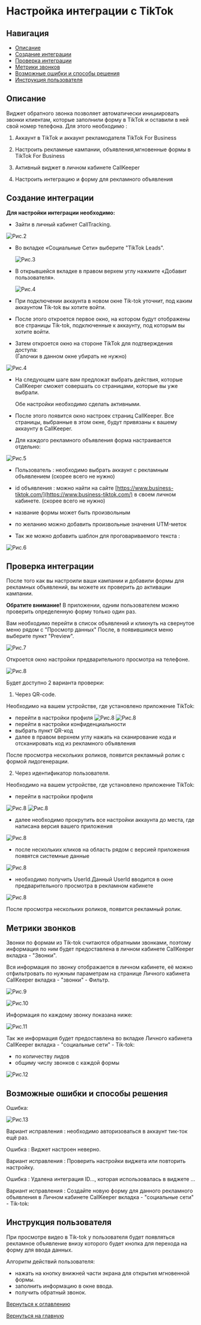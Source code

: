 # Настройка интеграции с TikTok

## Навигация
* [Описание ](#Описание)
* [Создание интеграции](#Создание-интеграции)
* [Проверка интеграции](#Проверка-интеграции)
* [Метрики звонков ](#Метрики-звонков)
* [Возможные ошибки и способы решения](#Возможные-ошибки-и-способы-решения)
* [Инструкция пользователя](#Инструкция-пользователя)



## Описание
Виджет обратного звонка позволяет автоматически инициировать звонки клиентам, которые заполнили форму в TikTok и оставили в ней свой номер телефона.
Для этого необходимо : 

1) Аккаунт в TikTok и аккаунт рекламодателя TikTok For Business

2) Настроить рекламные кампании, объявления,мгновенные формы в TikTok For Business

3) Активный виджет в личном кабинете CallKeeper

4) Настроить интеграцию и форму для рекламного объявления

## Создание интеграции

**Для настройки интеграции необходимо:**

- Зайти в личный кабинет CallTracking. 

![Рис.2](images/LK_CT_1.jpg)

- Во вкладке «Социальные Сети» выберите "TikTok Leads".

  ![Рис.3](images/LK_ceti_2.jpg)

- В открывшейся вкладке в правом верхем углу нажмите «Добавит пользователя».

   ![Рис.4](images/akk_12.jpg)

- При подключении аккаунта в новом окне Tik-tok уточнит, под каким аккаунтом Tik-tok вы хотите войти.

- После этого откроется первое окно, на котором будут отображены все страницы Tik-tok, подключенные к аккаунту, под которым вы хотите войти.

- Затем откроется окно на стороне TikTok для подтверждения доступа:  
(Галочки в данном окне убирать не нужно)

 ![Рис.4](images/avtoriz_1.png)

- На следующем шаге вам предложат выбрать действия, которые CallKeeper сможет совершать со страницами, которые вы уже выбрали.

  Обе настройки необходимо сделать активными.
  
- После этого появится окно настроек страниц CallKeeper. Все страницы, выбранные в этом окне, будут привязаны к вашему аккаунту в CallKeeper.

- Для каждого рекламного объявления форма настраивается отдельно:

![Рис.5](images/forma.jpg)

- Пользователь : необходимо выбрать аккаунт с рекламным объявлением (скорее всего не нужно)
- id объявления : можно найти на сайте [https://www.business-tiktok.com/](https://www.business-tiktok.com/) в своем личном кабинете. (скорее всего не нужно)
- название формы может быть произвольным
- по желанию можно добавить произвольные значения UTM-меток

- Так же можно добавить шаблон для проговариваемого текста :

![Рис.6](images/text_progovarivania_1.jpg)


##  Проверка интеграции

После того как вы настроили ваши кампании и добавили формы для рекламных объявлений, вы можете их проверить до активации кампании.

**Обратите внимание!** В приложении, одним пользователем можно проверить определенную форму только один раз.


Вам необходимо перейти в список объявлений и кликнуть на свернутое меню рядом с "Просмотр данных"
После, в появившимся меню выберите пункт "Preview".

![Рис.7](images/preview_1.png)

Откроется окно настройки предварительного просмотра на телефоне.

![Рис.8](images/pred_prosmotr_1.png)

Будет доступно 2 варианта проверки:

1. Через QR-code. 

 Необходимо на вашем устройстве, где установлено приложение TikTok:
- перейти в настройки профиля 
![Рис.8](images/Opem_TT_1.png)                             ![Рис.8](images/LK_TT_set_1.png)
- перейти в настройки конфиденциальности  
- выбрать пункт QR-код
- далее в правом верхнем углу нажать на сканирование кода и отсканировать код из рекламного объявления

После просмотра нескольких роликов, появится рекламный ролик с формой лидогенерации.

2. Через идентификатор пользователя.

 Необходимо на вашем устройстве, где установлено приложение TikTok:
- перейти в настройки профиля 

![Рис.8](images/Opem_TT_1.png)                             ![Рис.8](images/LK_TT_set_1.png)

- далее необходимо прокрутить все настройки аккаунта до места, где написана версия вашего приложения

![Рис.8](images/user_id_1.png)

- после нескольких кликов на область рядом с версией приложения появятся системные данные

![Рис.8](images/autin_2.png)

- необходимо получить UserId.Данный UserId вводится в окне предварительного просмотра в рекламном кабинете

![Рис.8](images/autin_1.png)

После просмотра нескольких роликов, появится рекламный ролик.

## Метрики звонков

Звонки по формам из Tik-tok считаются обратными звонками, поэтому информация по ним будет предоставлена в личном кабинете CallKeeper вкладка - "Звонки".


Вся информация по звонку отображается в личном кабинете, её можно отфильтровать по нужным параметрам на странице Личного кабинета CallKeeper вкладка - "звонки" - Фильтр.

![Рис.9](images/filtr.jpg)

![Рис.10](images/filtr_1.jpg)

Информация по каждому звонку показана ниже:

![Рис.11](images/metki_1.png)

Так же информация будет предоставлена во вкладке Личного кабинета CallKeeper вкладка - "социальные сети" - Tik-tok:
- по количеству лидов 
- общиму числу звонков с каждой формы

![Рис.12](images/lid.png)


## Возможные ошибки и способы решения
 Ошибка: 
 
 ![Рис.13](images/er_1.jpg)
 
 Вариант исправления : необходимо авторизоваться в аккаунт тик-ток ещё раз.
 
 Ошибка : Виджет настроен неверно.

Вариант исправления : Проверить настройки виджета или повторить настройку.

 Ошибка : Удалена интеграция ID..., которая использовалась в виджете ...

Вариант исправления : Создайте новую форму для данного рекламного объявления в Личном кабинете CallKeeper вкладка - "социальные сети" - Tik-tok:

## Инструкция пользователя

 При просмотре видео в Tik-tok у пользователя будет появляться рекламное объявление внизу которого будет кнопка для перехода на форму для ввода данных. 
 
Алгоритм действий пользователя:
- нажать на кнопку внижней части экрана для открытия мгновенной формы.
- заполнить информацию в окне ввода.
- получить обратный звонок.


[Вернуться к оглавлению](#навигация)

[Вернуться на главную](/README.md/#documentation)
